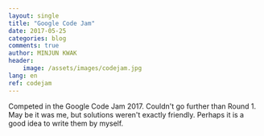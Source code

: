 ```yaml
---
layout: single
title: "Google Code Jam"
date: 2017-05-25
categories: blog
comments: true
author: MINJUN KWAK
header:
    image: /assets/images/codejam.jpg
lang: en
ref: codejam
---
```


Competed in the Google Code Jam 2017. Couldn't go further than Round 1.
May be it was me, but solutions weren't exactly friendly. Perhaps it is a good idea to write them by myself.